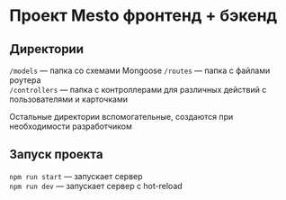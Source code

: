 # Проект Mesto фронтенд + бэкенд

## Директории

`/models` — папка со схемами Mongoose
`/routes` — папка с файлами роутера  
`/controllers` — папка с контроллерами для различных действий с пользователями и карточками

Остальные директории вспомогательные, создаются при необходимости разработчиком

## Запуск проекта

`npm run start` — запускает сервер   
`npm run dev` — запускает сервер с hot-reload
